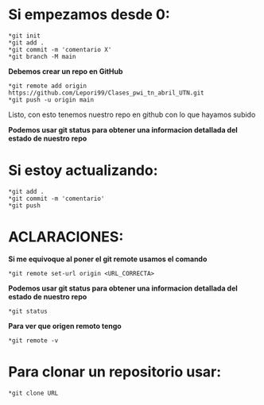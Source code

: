 # Si empezamos desde 0:

    *git init
    *git add .
    *git commit -m 'comentario X'
    *git branch -M main

**Debemos crear un repo en GitHub**

    *git remote add origin https://github.com/Lepori99/Clases_pwi_tn_abril_UTN.git
    *git push -u origin main


Listo, con esto tenemos nuestro repo en github con lo que hayamos subido


**Podemos usar git status para obtener una informacion detallada del estado de nuestro repo**

# Si estoy actualizando:

    *git add .
    *git commit -m 'comentario'
    *git push


# ACLARACIONES:

**Si me equivoque al poner el git remote usamos el comando**

    *git remote set-url origin <URL_CORRECTA>

**Podemos usar git status para obtener una informacion detallada del estado de nuestro repo**

    *git status

**Para ver que origen remoto tengo**

    *git remote -v


# Para clonar un repositorio usar:

    *git clone URL